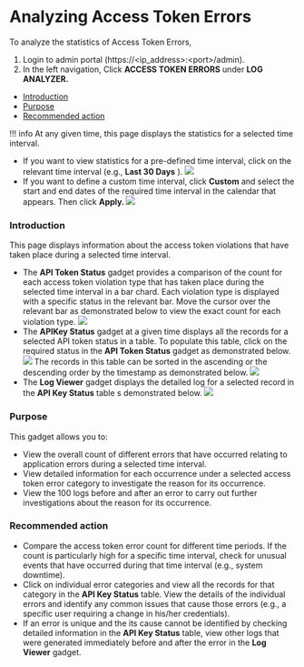 # Analyzing Access Token Errors

To analyze the statistics of Access Token Errors,

1.  Login to admin portal (https://&lt;ip\_address&gt;:&lt;port&gt;/admin).
2.  In the left navigation, Click **ACCESS TOKEN ERRORS** under **LOG ANALYZER.**

-   [Introduction](#AnalyzingAccessTokenErrors-Introduction)
-   [Purpose](#AnalyzingAccessTokenErrors-Purpose)
-   [Recommended action](#AnalyzingAccessTokenErrors-Recommendedaction)

!!! info
At any given time, this page displays the statistics for a selected time interval.

-   If you want to view statistics for a pre-defined time interval, click on the relevant time interval (e.g., **Last 30 Days** ).
    ![](attachments/103335208/103335209.gif)
-   If you want to define a custom time interval, click **Custom** and select the start and end dates of the required time interval in the calendar that appears. Then click **Apply.
    ![](attachments/103335208/103335210.gif)**


### Introduction

This page displays information about the access token violations that have taken place during a selected time interval.

-   The **API Token Status** gadget provides a comparison of the count for each access token violation type that has taken place during the selected time interval in a bar chard. Each violation type is displayed with a specific status in the relevant bar. Move the cursor over the relevant bar as demonstrated below to view the exact count for each violation type.
    ![](attachments/103335208/103335216.gif)
-   The **APIKey Status** gadget at a given time displays all the records for a selected API token status in a table. To populate this table, click on the required status in the **API Token Status** gadget as demonstrated below.
    ![](attachments/103335208/103335215.gif)
    The records in this table can be sorted in the ascending or the descending order by the timestamp as demonstrated below.
    ![](attachments/103335208/103335214.gif)
-   The **Log Viewer** gadget displays the detailed log for a selected record in the **API Key Status** table s demonstrated below.
    ![](attachments/103335208/103335213.gif)

### Purpose

This gadget allows you to:

-   View the overall count of different errors that have occurred relating to application errors during a selected time interval.
-   View detailed information for each occurrence under a selected access token error category to investigate the reason for its occurrence.
-   View the 100 logs before and after an error to carry out further investigations about the reason for its occurrence.

### Recommended action

-   Compare the access token error count for different time periods. If the count is particularly high for a specific time interval, check for unusual events that have occurred during that time interval (e.g., system downtime).
-   Click on individual error categories and view all the records for that category in the **API Key Status** table. View the details of the individual errors and identify any common issues that cause those errors (e.g., a specific user requiring a change in his/her credentials).
-   If an error is unique and the its cause cannot be identified by checking detailed information in the **API Key Status** table, view other logs that were generated immediately before and after the error in the **Log Viewer** gadget.


